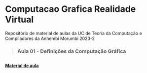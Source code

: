 # Computacao Grafica Realidade Virtual
Repositório de material de aulas da UC de Teoria da Computação e Compiladores da Anhembi Morumbi 2023-2
><h5> </h5>
> <h3><Strong>Aula 01 - Definições da Computação Gráfica
><h5> </h5>
<p><a href="https://github.com/fkakugawa/ComputacaoGraficaRealidadeVirtual/blob/main/CGRV_Aula01-Defini%C3%A7oesDaCG.pdf">Material de aula</a></p>
